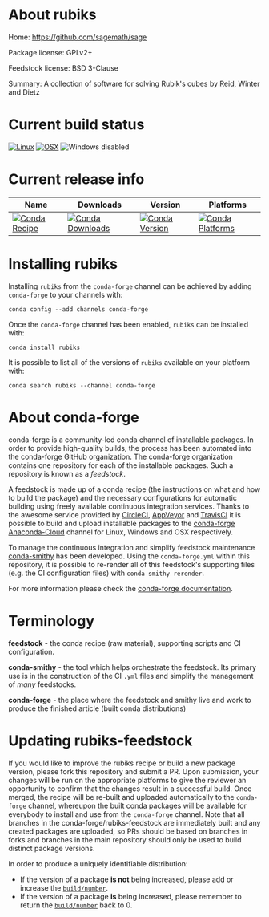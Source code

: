 About rubiks
============

Home: https://github.com/sagemath/sage

Package license: GPLv2+

Feedstock license: BSD 3-Clause

Summary: A collection of software for solving Rubik's cubes by Reid, Winter and Dietz



Current build status
====================

[![Linux](https://img.shields.io/circleci/project/github/conda-forge/rubiks-feedstock/master.svg?label=Linux)](https://circleci.com/gh/conda-forge/rubiks-feedstock)
[![OSX](https://img.shields.io/travis/conda-forge/rubiks-feedstock/master.svg?label=macOS)](https://travis-ci.org/conda-forge/rubiks-feedstock)
![Windows disabled](https://img.shields.io/badge/Windows-disabled-lightgrey.svg)

Current release info
====================

| Name | Downloads | Version | Platforms |
| --- | --- | --- | --- |
| [![Conda Recipe](https://img.shields.io/badge/recipe-rubiks-green.svg)](https://anaconda.org/conda-forge/rubiks) | [![Conda Downloads](https://img.shields.io/conda/dn/conda-forge/rubiks.svg)](https://anaconda.org/conda-forge/rubiks) | [![Conda Version](https://img.shields.io/conda/vn/conda-forge/rubiks.svg)](https://anaconda.org/conda-forge/rubiks) | [![Conda Platforms](https://img.shields.io/conda/pn/conda-forge/rubiks.svg)](https://anaconda.org/conda-forge/rubiks) |

Installing rubiks
=================

Installing `rubiks` from the `conda-forge` channel can be achieved by adding `conda-forge` to your channels with:

```
conda config --add channels conda-forge
```

Once the `conda-forge` channel has been enabled, `rubiks` can be installed with:

```
conda install rubiks
```

It is possible to list all of the versions of `rubiks` available on your platform with:

```
conda search rubiks --channel conda-forge
```


About conda-forge
=================

conda-forge is a community-led conda channel of installable packages.
In order to provide high-quality builds, the process has been automated into the
conda-forge GitHub organization. The conda-forge organization contains one repository
for each of the installable packages. Such a repository is known as a *feedstock*.

A feedstock is made up of a conda recipe (the instructions on what and how to build
the package) and the necessary configurations for automatic building using freely
available continuous integration services. Thanks to the awesome service provided by
[CircleCI](https://circleci.com/), [AppVeyor](https://www.appveyor.com/)
and [TravisCI](https://travis-ci.org/) it is possible to build and upload installable
packages to the [conda-forge](https://anaconda.org/conda-forge)
[Anaconda-Cloud](https://anaconda.org/) channel for Linux, Windows and OSX respectively.

To manage the continuous integration and simplify feedstock maintenance
[conda-smithy](https://github.com/conda-forge/conda-smithy) has been developed.
Using the ``conda-forge.yml`` within this repository, it is possible to re-render all of
this feedstock's supporting files (e.g. the CI configuration files) with ``conda smithy rerender``.

For more information please check the [conda-forge documentation](https://conda-forge.org/docs/).

Terminology
===========

**feedstock** - the conda recipe (raw material), supporting scripts and CI configuration.

**conda-smithy** - the tool which helps orchestrate the feedstock.
                   Its primary use is in the construction of the CI ``.yml`` files
                   and simplify the management of *many* feedstocks.

**conda-forge** - the place where the feedstock and smithy live and work to
                  produce the finished article (built conda distributions)


Updating rubiks-feedstock
=========================

If you would like to improve the rubiks recipe or build a new
package version, please fork this repository and submit a PR. Upon submission,
your changes will be run on the appropriate platforms to give the reviewer an
opportunity to confirm that the changes result in a successful build. Once
merged, the recipe will be re-built and uploaded automatically to the
`conda-forge` channel, whereupon the built conda packages will be available for
everybody to install and use from the `conda-forge` channel.
Note that all branches in the conda-forge/rubiks-feedstock are
immediately built and any created packages are uploaded, so PRs should be based
on branches in forks and branches in the main repository should only be used to
build distinct package versions.

In order to produce a uniquely identifiable distribution:
 * If the version of a package **is not** being increased, please add or increase
   the [``build/number``](https://conda.io/docs/user-guide/tasks/build-packages/define-metadata.html#build-number-and-string).
 * If the version of a package **is** being increased, please remember to return
   the [``build/number``](https://conda.io/docs/user-guide/tasks/build-packages/define-metadata.html#build-number-and-string)
   back to 0.
